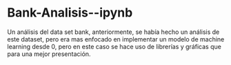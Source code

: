 # Bank-Analisis--ipynb
Un análisis del data set bank, anteriormente, se había hecho un análisis de este dataset, pero era  mas enfocado en implementar un modelo de machine learning desde 0, pero en este caso se hace uso de librerías y gráficas que para una mejor presentación.
